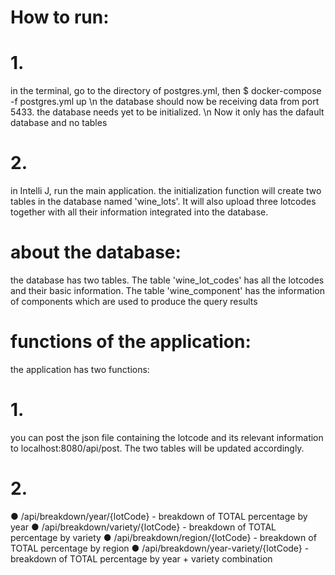 # How to run:
# 1. 
in the terminal, go to the directory of postgres.yml, then $ docker-compose -f postgres.yml up \n
the database should now be receiving data from port 5433. the database needs yet to be initialized. \n
Now it only has the dafault database and no tables
# 2. 
in Intelli J, run the main application. the initialization function will create two tables in the database named 'wine_lots'. It will also upload three lotcodes together with all their information integrated into the database. 

# about the database:
the database has two tables. The table 'wine_lot_codes' has all the lotcodes and their basic information. The table 'wine_component' has the information of components which are used to produce the query results

# functions of the application:
the application has two functions:
# 1. 
 you can post the json file containing the lotcode and its relevant information to localhost:8080/api/post. The two tables will be updated accordingly. 
# 2. 
●	/api/breakdown/year/{lotCode} - breakdown of TOTAL percentage by year
●	/api/breakdown/variety/{lotCode} - breakdown of TOTAL percentage by variety
●	/api/breakdown/region/{lotCode} - breakdown of TOTAL percentage by region
●	/api/breakdown/year-variety/{lotCode} - breakdown of TOTAL percentage by year + variety combination
